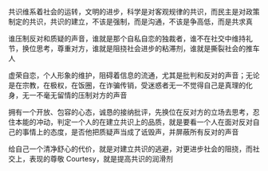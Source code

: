 
共识维系着社会的运转，文明的进步，科学是对客观规律的共识，而民主是对政策制定的共识，共识的建立，不该是强制，而是沟通，不该是争高低，而是共求真

谁压制反对和质疑的声音，谁就是那个自私自恋的独裁者，谁不在社交中维持礼节，换位思考，尊重对方，谁就是阻挠社会进步的粘滞剂，谁就是撕裂社会的推车人

虚荣自恋，个人形象的维护，阻碍着信息的流通，尤其是批判和反对的声音；无论是在宗教，在极权，在饭圈，在诈骗传销，受迷惑者无一不觉得自己是真理的化身，无一不毫无留情的压制对方的声音

拥有一个开放、包容的心态，诚恳的接纳批评，先换位在反对方的立场去思考，忍住本能的冲动，判定一个人的在建立共识上的品质，就是要看一个人在面对反对自己的事情上的态度，是否他把质疑声当成了诋毁声，并屏蔽所有反对的声音

给自己一个清净舒心的代价，就是对建立共识的逃避，对更进步社会的阻挠，而社交上，表现的尊敬 Courtesy，就是提高共识的润滑剂